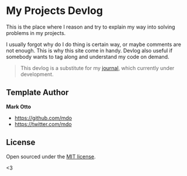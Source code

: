 # My Projects Devlog
This is the place where I reason and try to explain my way into solving problems in my projects.  

I usually forgot why do I do thing is certain way, or maybe comments are not enough. This is why this site come in handy. Devlog also useful if somebody wants to tag along and understand my code on demand.  

> This devlog is a substitute for my [journal](http://jurnal-dennis.herokuapp.com), which currently under development.


## Template Author

**Mark Otto**
- <https://github.com/mdo>
- <https://twitter.com/mdo>


## License

Open sourced under the [MIT license](LICENSE.md).

<3
